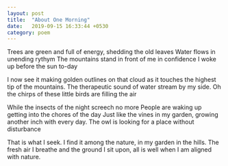 ```yaml
---
layout: post
title:  "About One Morning"
date:   2019-09-15 16:33:44 +0530
category: poem
---
```


Trees are green and full of energy, shedding the old leaves 
Water flows in unending rythym
The mountains stand in front of me in confidence
I woke up before the sun to-day

I now see it making golden outlines on that cloud
as it touches the highest tip of the mountains. 
The therapeutic sound of water stream by my side. 
Oh the chirps of these little birds are filling the air

While the insects of the night screech no more
People are waking up getting into the chores of the day
Just like the vines in my garden, growing another inch with every day.
The owl is looking for a place without disturbance

That is what I seek. 
I find it among the nature, in my garden in the hills. 
The fresh air I breathe and the ground I sit upon, 
all is well when I am aligned with nature.